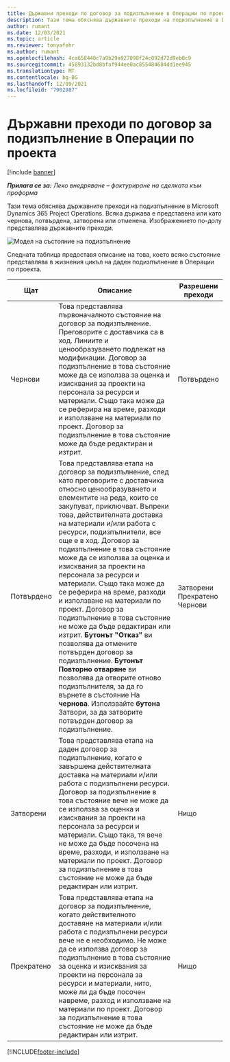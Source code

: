 ```yaml
---
title: Държавни преходи по договор за подизпълнение в Операции по проекта
description: Тази тема обяснява държавните преходи на подизпълнение в Dynamics 365 Project Operations Microsoft, тъй като подизпълнението се създава, изпълнява и затваря.
author: rumant
ms.date: 12/03/2021
ms.topic: article
ms.reviewer: tonyafehr
ms.author: rumant
ms.openlocfilehash: 4ca658440c7a9b29a927098f24c092d72d9eb0c9
ms.sourcegitcommit: 45893132bd8bfaf944ee0ac855484684dd1ee945
ms.translationtype: MT
ms.contentlocale: bg-BG
ms.lasthandoff: 12/09/2021
ms.locfileid: "7902987"
---
```

# <a name="state-transitions-on-a-subcontract-in-project-operations"></a>Държавни преходи по договор за подизпълнение в Операции по проекта

[!include [banner](../../includes/dataverse-preview.md)]

_**Прилага се за:** Леко внедряване – фактуриране на сделката към проформа_

Тази тема обяснява държавните преходи на подизпълнение в Microsoft Dynamics 365 Project Operations. Всяка държава е представена или като чернова, потвърдена, затворена или отменена. Изображението по-долу представлява държавните преходи.

![Модел на състояние на подизпълнение](../media/SubconStates.png)  

Следната таблица предоставя описание на това, което всяко състояние представлява в жизнения цикъл на даден подизпълнение в Операции по проекта.

| Щат | Описание | Разрешени преходи |
| --- | --- | --- |
| Чернови | Това представлява първоначалното състояние на договор за подизпълнение. Преговорите с доставчика са в ход. Линиите и ценообразуването подлежат на модификации. Договор за подизпълнение в това състояние може да се използва за оценка и изисквания за проекти на персонала за ресурси и материали. Също така може да се реферира на време, разходи и използване на материали по проект. Договор за подизпълнение в това състояние може да бъде редактиран и изтрит. | Потвърдено |
| Потвърдено | Това представлява етапа на договор за подизпълнение, след като преговорите с доставчика относно ценообразуването и елементите на реда, които се закупуват, приключват. Въпреки това, действителната доставка на материали и/или работа с ресурси, подизпълнители, все още е в ход. Договор за подизпълнение в това състояние може да се използва за оценка и изисквания за проекти на персонала за ресурси и материали. Също така може да се реферира на време, разходи и използване на материали по проект. Договор за подизпълнение в това състояние не може да бъде редактиран или изтрит. **Бутонът "Отказ"** ви позволява да отмените потвърден договор за подизпълнение. **Бутонът Повторно отваряне** ви позволява да отворите отново подизпълнителя, за да го върнете в състояние На **чернова**. Използвайте **бутона** Затвори, за да затворите потвърден договор за подизпълнение. | Затворени <br> Прекратено <br> Чернови |
| Затворени | Това представлява етапа на даден договор за подизпълнение, когато е завършена действителната доставка на материали и/или работа с подизпълнени ресурси. Договор за подизпълнение в това състояние вече не може да се използва за оценка и изисквания за проекти на персонала за ресурси и материали. Също така, тя вече не може да бъде посочена на време, разходи, и използване на материали по проект. Договор за подизпълнение в това състояние не може да бъде редактиран или изтрит. | Нищо |
| Прекратено | Това представлява етапа на договор за подизпълнение, когато действителното доставяне на материали и/или работа с подизпълнени ресурси вече не е необходимо. Не може да се използва договор за подизпълнение в това състояние за оценка и изисквания за проекти на персонала за ресурси и материали, нито, може ли да бъде посочен навреме, разход и използване на материали по проект. Договор за подизпълнение в това състояние не може да бъде редактиран или изтрит. | Нищо |


[!INCLUDE[footer-include](../../includes/footer-banner.md)]
